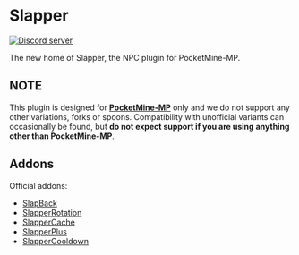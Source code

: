 # Slapper
<a href="https://discord.gg/n4hANRh"><img src="https://discordapp.com/api/guilds/412491783486832640/embed.png" alt="Discord server"/></a>

The new home of Slapper, the NPC plugin for PocketMine-MP.

## NOTE
This plugin is designed for **[PocketMine-MP](https://github.com/pmmp/PocketMine-MP)** only and we do not support any other variations, forks or spoons.
Compatibility with unofficial variants can occasionally be found, but **do not expect support if you are using anything other than PocketMine-MP**.

## Addons

Official addons:
- [SlapBack](https://github.com/jojoe77777/SlapBack)
- [SlapperRotation](https://github.com/jojoe77777/SlapperRotation)
- [SlapperCache](https://github.com/jojoe77777/SlapperCache)
- [SlapperPlus](https://github.com/jojoe77777/SlapperPlus)
- [SlapperCooldown](https://github.com/jojoe77777/SlapperCooldown)
